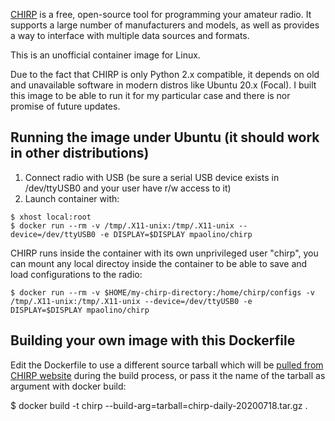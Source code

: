 [CHIRP](https://chirp.danplanet.com/projects/chirp/wiki/Home) is a free, open-source tool for programming your amateur radio. It supports a large number of manufacturers and models, as well as provides a way to interface with multiple data sources and formats.

This is an unofficial container image for Linux.

Due to the fact that CHIRP is only Python 2.x compatible, it depends on old and unavailable software in modern distros like Ubuntu 20.x (Focal). 
I built this image to be able to run it for my particular case and there is nor promise of future updates.

Running the image under Ubuntu (it should work in other distributions)
----------------------------------------------------------------------

1. Connect radio with USB (be sure a serial USB device exists in /dev/ttyUSB0 and your user have r/w access to it)
2. Launch container with:

```
$ xhost local:root
$ docker run --rm -v /tmp/.X11-unix:/tmp/.X11-unix --device=/dev/ttyUSB0 -e DISPLAY=$DISPLAY mpaolino/chirp
```

CHIRP runs inside the container with its own unprivileged user "chirp", you can mount any local directoy inside the container to be able to save and load configurations to the radio:

```
$ docker run --rm -v $HOME/my-chirp-directory:/home/chirp/configs -v /tmp/.X11-unix:/tmp/.X11-unix --device=/dev/ttyUSB0 -e DISPLAY=$DISPLAY mpaolino/chirp
```

Building your own image with this Dockerfile
--------------------------------------------

Edit the Dockerfile to use a different source tarball which will be [pulled from CHIRP website](https://trac.chirp.danplanet.com/chirp_daily/LATEST/) during the build process,
or pass it the name of the tarball as argument with docker build:

$ docker build -t chirp --build-arg=tarball=chirp-daily-20200718.tar.gz .
